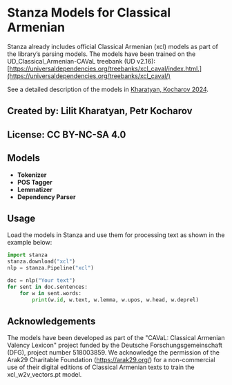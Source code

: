 # Stanza Models for Classical Armenian

Stanza already includes official Classical Armenian (xcl) models as part of the library’s parsing models.
The models have been trained on the UD_Classical_Armenian-CAVaL treebank (UD v2.16): [https://universaldependencies.org/treebanks/xcl_caval/index.html.](https://universaldependencies.org/treebanks/xcl_caval/)

See a detailed description of the models in [Kharatyan, Kocharov 2024](https://github.com/caval-repository/xcl_nlp/blob/main/Kharatyan_Kocharov_2024_xcl_parsers.pdf).

## Created by: Lilit Kharatyan, Petr Kocharov

## License: CC BY-NC-SA 4.0

## Models

- **Tokenizer** 
- **POS Tagger**
- **Lemmatizer**
- **Dependency Parser**

## Usage

Load the models in Stanza and use them for processing text as shown in the example below:

```python
import stanza
stanza.download("xcl")
nlp = stanza.Pipeline("xcl")

doc = nlp("Your text")
for sent in doc.sentences:
    for w in sent.words:
        print(w.id, w.text, w.lemma, w.upos, w.head, w.deprel)

```

## Acknowledgements
The models have been developed as part of the "CAVaL: Classical Armenian Valency Lexicon" project funded by the Deutsche Forschungsgemeinschaft (DFG), project number 518003859.
We acknowledge the permission of the Arak29 Charitable Foundation (https://arak29.org/) for a non-commercial use of their digital editions of Classical Armenian texts to train the xcl_w2v_vectors.pt model.
